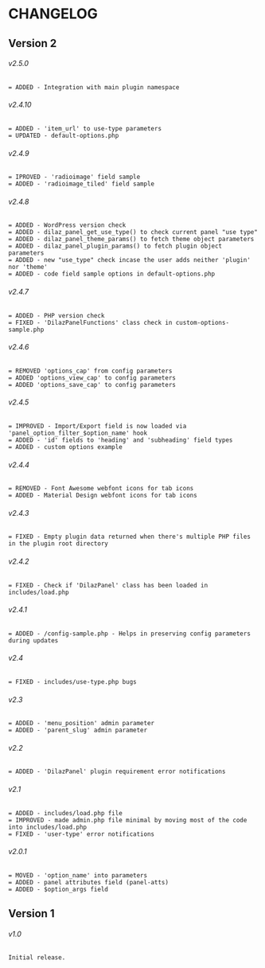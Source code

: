 # CHANGELOG

## Version 2


###### v2.5.0
```
= ADDED - Integration with main plugin namespace
```
###### v2.4.10
```
= ADDED - 'item_url' to use-type parameters
= UPDATED - default-options.php
```
###### v2.4.9
```
= IPROVED - 'radioimage' field sample
= ADDED - 'radioimage_tiled' field sample
```
###### v2.4.8
```
= ADDED - WordPress version check
= ADDED - dilaz_panel_get_use_type() to check current panel "use type"
= ADDED - dilaz_panel_theme_params() to fetch theme object parameters
= ADDED - dilaz_panel_plugin_params() to fetch plugin object parameters
= ADDED - new "use_type" check incase the user adds neither 'plugin' nor 'theme'
= ADDED - code field sample options in default-options.php
````
###### v2.4.7
```
= ADDED - PHP version check
= FIXED - 'DilazPanelFunctions' class check in custom-options-sample.php
```
###### v2.4.6
```
= REMOVED 'options_cap' from config parameters
= ADDED 'options_view_cap' to config parameters
= ADDED 'options_save_cap' to config parameters
```
###### v2.4.5
```
= IMPROVED - Import/Export field is now loaded via 'panel_option_filter_$option_name' hook
= ADDED - 'id' fields to 'heading' and 'subheading' field types
= ADDED - custom options example
```
###### v2.4.4
```
= REMOVED - Font Awesome webfont icons for tab icons
= ADDED - Material Design webfont icons for tab icons
```
###### v2.4.3
```
= FIXED - Empty plugin data returned when there's multiple PHP files in the plugin root directory
```
###### v2.4.2
```
= FIXED - Check if 'DilazPanel' class has been loaded in includes/load.php
```
###### v2.4.1
```
= ADDED - /config-sample.php - Helps in preserving config parameters during updates
```
###### v2.4
```
= FIXED - includes/use-type.php bugs
```
###### v2.3
```
= ADDED - 'menu_position' admin parameter
= ADDED - 'parent_slug' admin parameter
```
###### v2.2
```
= ADDED - 'DilazPanel' plugin requirement error notifications
```
###### v2.1
```
= ADDED - includes/load.php file
= IMPROVED - made admin.php file minimal by moving most of the code into includes/load.php
= FIXED - 'user-type' error notifications
```
###### v2.0.1
```
= MOVED - 'option_name' into parameters
= ADDED - panel attributes field (panel-atts)
= ADDED - $option_args field
```
## Version 1
###### v1.0
```
Initial release.
